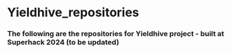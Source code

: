 # Yieldhive_repositories
### The following are the repositories for Yieldhive project - built at Superhack 2024 (to be updated)
